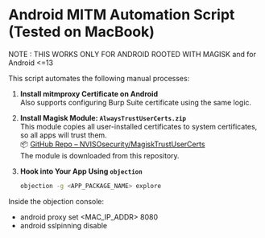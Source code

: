# Android MITM Automation Script (Tested on MacBook)

NOTE : THIS WORKS ONLY FOR ANDROID ROOTED WITH MAGISK and for Android <=13

This script automates the following manual processes:

1. **Install mitmproxy Certificate on Android**  
   Also supports configuring Burp Suite certificate using the same logic.

2. **Install Magisk Module: `AlwaysTrustUserCerts.zip`**  
   This module copies all user-installed certificates to system certificates, so all apps will trust them.  
   📦 [GitHub Repo – NVISOsecurity/MagiskTrustUserCerts](https://github.com/NVISOsecurity/MagiskTrustUserCerts)  
   The module is downloaded from this repository.

3. **Hook into Your App Using `objection`**

   ```bash
   objection -g <APP_PACKAGE_NAME> explore

Inside the objection console:

- android proxy set <MAC_IP_ADDR> 8080
- android sslpinning disable

